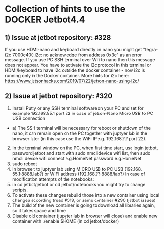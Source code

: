 # Collection of hints to use the DOCKER Jetbot4.4

## 1) Issue at jetbot repository: #328
  If you use HDMI-nano and keyboard directly on nano you might get "tegra-i2c 7000c400.i2c: no acknowledge from address 0x3c" as an error message.
  If you use PC SSH terminal over Wifi to nano then this message does not appear.
  You have to activate the i2c protocol in this terminal or HDMI/keyboard to have i2c outside the docker container - now i2c is running only in       the Docker container. More hints for i2c here: https://www.jetsonhacks.com/2019/07/22/jetson-nano-using-i2c/
  
## 2) Issue at jetbot repository: #320
1.	Install Putty or any SSH terminal software on your PC and set for example 192.168.55.1 port 22 in case of jetson-Nano Micro USB to PC USB connection
  * a) The SSH terminal will be necessary for reboot or shutdown of the nano, it can remain open on the PC together with juptyer lab in the browser later (in this case use the WiFi IP e.g. 192.168.?.? port 22).
2.	In the terminal window on the PC, when first time start, use login jetbot, password jetbot and start with sudo nmcli device wifi list, then sudo nmcli device wifi connect e.g.HomeNet password e.g.HomeNet
3.	sudo reboot
4.	in browser: to juptyer lab using MICRO USB to PC USB (192.168. 55.1:8888/lab?) or WIFI address (192.168.?.?:8888/lab?)
In case of modification attempts of the notebooks:
5.	in cd jetbot/jetbot or cd jetbot/notebooks you might try to change scripts.
6.	To activate these changes rebuild those into a new container using local changes according tread #319, or same container #296 (jetbot issues)
7.	The build of the new container is going to download all libraries again, so it takes space and time.
8.	Disable old container (jupyter lab in browser will close) and enable new container with ./enable $HOME (in cd jetbot/docker)


